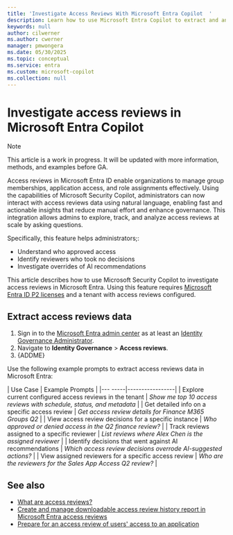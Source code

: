 ```yaml
---
title: 'Investigate Access Reviews With Microsoft Entra Copilot  '
description: Learn how to use Microsoft Entra Copilot to extract and analyse access review data
keywords: null
author: cilwerner
ms.author: cwerner
manager: pmwongera
ms.date: 05/30/2025
ms.topic: conceptual
ms.service: entra
ms.custom: microsoft-copilot
ms.collection: null
---
```


# Investigate access reviews in Microsoft Entra Copilot

> [!NOTE]
> 
> This article is a work in progress. It will be updated with more information, methods, and examples before GA.

Access reviews in Microsoft Entra ID enable organizations to manage group memberships, application access, and role assignments effectively. Using the capabilities of Microsoft Security Copilot, administrators can now interact with access reviews data using natural language, enabling fast and actionable insights that reduce manual effort and enhance governance. This integration allows admins to explore, track, and analyze access reviews at scale by asking questions.

Specifically, this feature helps administrators;:

- Understand who approved access
- Identify reviewers who took no decisions
- Investigate overrides of AI recommendations

This article describes how to use Microsoft Security Copilot to investigate access reviews in Microsoft Entra. Using this feature requires [Microsoft Entra ID P2 licenses](/entra/id-governance/access-reviews-overview#license-requirements) and a tenant with access reviews configured.

## Extract access reviews data

1. Sign in to the [Microsoft Entra admin center](https://entra.microsoft.com/) as at least an [Identity Governance Administrator](/entra/identity/role-based-access-control/permissions-reference#identity-governance-administrator).
1. Navigate to **Identity Governance** > **Access reviews**.
1. {ADDME}


Use the following example prompts to extract access reviews data in Microsoft Entra:

| Use Case | Example Prompts |
|---  -----|-----------------|
| Explore current configured access reviews in the tenant | *Show me top 10 access reviews with schedule, status, and metadata* |
| Get detailed info on a specific access review | *Get access review details for Finance M365 Groups Q2* |
| View access review decisions for a specific instance | *Who approved or denied access in the Q2 finance review?* |
| Track reviews assigned to a specific reviewer | *List reviews where Alex Chen is the assigned reviewer* |
| Identify decisions that went against AI recommendations | *Which access review decisions overrode AI-suggested actions?* |
| View assigned reviewers for a specific access review | *Who are the reviewers for the Sales App Access Q2 review?* |

## See also

- [What are access reviews?](/entra/id-governance/access-reviews-overview)
- [Create and manage downloadable access review history report in Microsoft Entra access reviews](/entra/id-governance/access-reviews-downloadable-review-history)
- [Prepare for an access review of users' access to an application](/entra/id-governance/access-reviews-application-preparation)